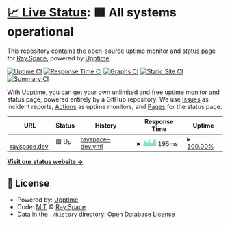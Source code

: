 # [📈 Live Status](https://ryspc.github.io/uptime): <!--live status--> **🟩 All systems operational**

This repository contains the open-source uptime monitor and status page for [Ray Space](rayspace.co), powered by [Upptime](https://github.com/upptime/upptime).

[![Uptime CI](https://github.com/ryspc/uptime/workflows/Uptime%20CI/badge.svg)](https://github.com/ryspc/uptime/actions?query=workflow%3A%22Uptime+CI%22)
[![Response Time CI](https://github.com/ryspc/uptime/workflows/Response%20Time%20CI/badge.svg)](https://github.com/ryspc/uptime/actions?query=workflow%3A%22Response+Time+CI%22)
[![Graphs CI](https://github.com/ryspc/uptime/workflows/Graphs%20CI/badge.svg)](https://github.com/ryspc/uptime/actions?query=workflow%3A%22Graphs+CI%22)
[![Static Site CI](https://github.com/ryspc/uptime/workflows/Static%20Site%20CI/badge.svg)](https://github.com/ryspc/uptime/actions?query=workflow%3A%22Static+Site+CI%22)
[![Summary CI](https://github.com/ryspc/uptime/workflows/Summary%20CI/badge.svg)](https://github.com/ryspc/uptime/actions?query=workflow%3A%22Summary+CI%22)

With [Upptime](https://upptime.js.org), you can get your own unlimited and free uptime monitor and status page, powered entirely by a GitHub repository. We use [Issues](https://github.com/ryspc/uptime/issues) as incident reports, [Actions](https://github.com/ryspc/uptime/actions) as uptime monitors, and [Pages](https://ryspc.github.io/uptime) for the status page.

<!--start: status pages-->
<!-- This summary is generated by Upptime (https://github.com/upptime/upptime) -->
<!-- Do not edit this manually, your changes will be overwritten -->
<!-- prettier-ignore -->
| URL | Status | History | Response Time | Uptime |
| --- | ------ | ------- | ------------- | ------ |
| <img alt="" src="https://icons.duckduckgo.com/ip3/rayspace.dev.ico" height="13"> [rayspace.dev](https://rayspace.dev) | 🟩 Up | [rayspace-dev.yml](https://github.com/rx0a/uptime/commits/HEAD/history/rayspace-dev.yml) | <details><summary><img alt="Response time graph" src="./graphs/rayspace-dev/response-time-week.png" height="20"> 195ms</summary><br><a href="https://ryspc.github.io/uptime/history/rayspace-dev"><img alt="Response time 219" src="https://img.shields.io/endpoint?url=https%3A%2F%2Fraw.githubusercontent.com%2Frx0a%2Fuptime%2FHEAD%2Fapi%2Frayspace-dev%2Fresponse-time.json"></a><br><a href="https://ryspc.github.io/uptime/history/rayspace-dev"><img alt="24-hour response time 326" src="https://img.shields.io/endpoint?url=https%3A%2F%2Fraw.githubusercontent.com%2Frx0a%2Fuptime%2FHEAD%2Fapi%2Frayspace-dev%2Fresponse-time-day.json"></a><br><a href="https://ryspc.github.io/uptime/history/rayspace-dev"><img alt="7-day response time 195" src="https://img.shields.io/endpoint?url=https%3A%2F%2Fraw.githubusercontent.com%2Frx0a%2Fuptime%2FHEAD%2Fapi%2Frayspace-dev%2Fresponse-time-week.json"></a><br><a href="https://ryspc.github.io/uptime/history/rayspace-dev"><img alt="30-day response time 205" src="https://img.shields.io/endpoint?url=https%3A%2F%2Fraw.githubusercontent.com%2Frx0a%2Fuptime%2FHEAD%2Fapi%2Frayspace-dev%2Fresponse-time-month.json"></a><br><a href="https://ryspc.github.io/uptime/history/rayspace-dev"><img alt="1-year response time 222" src="https://img.shields.io/endpoint?url=https%3A%2F%2Fraw.githubusercontent.com%2Frx0a%2Fuptime%2FHEAD%2Fapi%2Frayspace-dev%2Fresponse-time-year.json"></a></details> | <details><summary><a href="https://ryspc.github.io/uptime/history/rayspace-dev">100.00%</a></summary><a href="https://ryspc.github.io/uptime/history/rayspace-dev"><img alt="All-time uptime 94.06%" src="https://img.shields.io/endpoint?url=https%3A%2F%2Fraw.githubusercontent.com%2Frx0a%2Fuptime%2FHEAD%2Fapi%2Frayspace-dev%2Fuptime.json"></a><br><a href="https://ryspc.github.io/uptime/history/rayspace-dev"><img alt="24-hour uptime 100.00%" src="https://img.shields.io/endpoint?url=https%3A%2F%2Fraw.githubusercontent.com%2Frx0a%2Fuptime%2FHEAD%2Fapi%2Frayspace-dev%2Fuptime-day.json"></a><br><a href="https://ryspc.github.io/uptime/history/rayspace-dev"><img alt="7-day uptime 100.00%" src="https://img.shields.io/endpoint?url=https%3A%2F%2Fraw.githubusercontent.com%2Frx0a%2Fuptime%2FHEAD%2Fapi%2Frayspace-dev%2Fuptime-week.json"></a><br><a href="https://ryspc.github.io/uptime/history/rayspace-dev"><img alt="30-day uptime 99.83%" src="https://img.shields.io/endpoint?url=https%3A%2F%2Fraw.githubusercontent.com%2Frx0a%2Fuptime%2FHEAD%2Fapi%2Frayspace-dev%2Fuptime-month.json"></a><br><a href="https://ryspc.github.io/uptime/history/rayspace-dev"><img alt="1-year uptime 99.88%" src="https://img.shields.io/endpoint?url=https%3A%2F%2Fraw.githubusercontent.com%2Frx0a%2Fuptime%2FHEAD%2Fapi%2Frayspace-dev%2Fuptime-year.json"></a></details>

<!--end: status pages-->

[**Visit our status website →**](https://ryspc.github.io/uptime)

## 📄 License

- Powered by: [Upptime](https://github.com/upptime/upptime)
- Code: [MIT](./LICENSE) © [Ray Space](rayspace.co)
- Data in the `./history` directory: [Open Database License](https://opendatacommons.org/licenses/odbl/1-0/)
